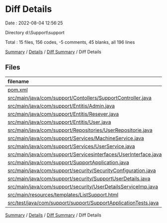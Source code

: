 # Diff Details

Date : 2022-08-04 12:56:25

Directory d:\\Support\\support

Total : 15 files,  156 codes, -5 comments, 45 blanks, all 196 lines

[Summary](results.md) / [Details](details.md) / [Diff Summary](diff.md) / Diff Details

## Files
| filename | language | code | comment | blank | total |
| :--- | :--- | ---: | ---: | ---: | ---: |
| [pom.xml](/pom.xml) | XML | 4 | 0 | 1 | 5 |
| [src/main/java/com/support/Contollers/SupportController.java](/src/main/java/com/support/Contollers/SupportController.java) | Java | 9 | 0 | 7 | 16 |
| [src/main/java/com/support/Entitis/Admin.java](/src/main/java/com/support/Entitis/Admin.java) | Java | 10 | 0 | 1 | 11 |
| [src/main/java/com/support/Entitis/Resever.java](/src/main/java/com/support/Entitis/Resever.java) | Java | 4 | 0 | 1 | 5 |
| [src/main/java/com/support/Entitis/User.java](/src/main/java/com/support/Entitis/User.java) | Java | 3 | 0 | 0 | 3 |
| [src/main/java/com/support/Repositories/UserRepositorie.java](/src/main/java/com/support/Repositories/UserRepositorie.java) | Java | 1 | 0 | 0 | 1 |
| [src/main/java/com/support/Services/MachineService.java](/src/main/java/com/support/Services/MachineService.java) | Java | -2 | 0 | 1 | -1 |
| [src/main/java/com/support/Services/UserService.java](/src/main/java/com/support/Services/UserService.java) | Java | 24 | 3 | 11 | 38 |
| [src/main/java/com/support/Servicesinterfaces/UserInterface.java](/src/main/java/com/support/Servicesinterfaces/UserInterface.java) | Java | 1 | 0 | 0 | 1 |
| [src/main/java/com/support/SupportApplication.java](/src/main/java/com/support/SupportApplication.java) | Java | 0 | 0 | -4 | -4 |
| [src/main/java/com/support/security/SecurityConfiguration.java](/src/main/java/com/support/security/SecurityConfiguration.java) | Java | 32 | 0 | 5 | 37 |
| [src/main/java/com/support/security/SupportUserDetails.java](/src/main/java/com/support/security/SupportUserDetails.java) | Java | 43 | 4 | 18 | 65 |
| [src/main/java/com/support/security/UserDetailsServiceImp.java](/src/main/java/com/support/security/UserDetailsServiceImp.java) | Java | 20 | 0 | 5 | 25 |
| [src/main/resources/templates/ListSupport.html](/src/main/resources/templates/ListSupport.html) | HTML | 2 | 0 | 0 | 2 |
| [src/test/java/com/support/support/SupportApplicationTests.java](/src/test/java/com/support/support/SupportApplicationTests.java) | Java | 5 | -12 | -1 | -8 |

[Summary](results.md) / [Details](details.md) / [Diff Summary](diff.md) / Diff Details